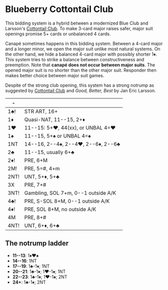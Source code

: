 # Blueberry Cottontail Club

This bidding system is a hybrid between a modernized Blue Club and Larsson's
[Cottontail Club][cotton].  To make 3-card major raises safer, major suit
openings promise 5+ cards or unbalanced 4 cards.

[cotton]: https://github.com/Egroegw/Kaninklover

Canapé sometimes happens in this bidding system.  Between a 4-card major and a
longer minor, we open the major suit unlike most natural systems.  On the other
hand, we hide a balanced 4-card major with possibly shorter 1♦.  This system
tries to strike a balance between constructiveness and preemption.  Note that
**canapé does not occur between major suits**.  The opened major suit is no
shorter than the other major suit.  Responder then makes better choice between
major suit games.

Despite of the strong club opening, this system has a strong notrump as suggested
by [Cottontail Club][cotton] and *Good, Better, Best* by Jan Eric Larsson.

|  -   |   |
|------|---|
| 1♣!  | STR ART, 16+
| 1♦   | Quasi-NAT, 11--15, 2+♦
| 1♥   | 11--15: 5+♥, 44(xx), or UNBAL 4=♥
| 1♠   | 11--15, 5+♠ or UNBAL 4=♠
| 1NT  | 14--16, 2--4♠, 2--4♥, 2--6♦, 2--6♣
| 2♣   | 11--15, usually 6+♣
| 2♦!  | PRE, 6+M
| 2M!  | PRE, 5=#, 4+m
| 2NT! | UNT, 5+♦, 5+♣
| 3X   | PRE, 7+#
| 3NT! | Gambling, SOL 7+m, 0--1 outside A/K
| 4♣!  | PRE, S-SOL 8+M, 0--1 outside A/K
| 4♦!  | PRE, SOL 8+M, no outside A/K
| 4M   | PRE, 8+#
| 4NT! | UNT, 6+♦, 6+♣

## The notrump ladder

- **11--13**: 1♦♥♠
- **14--16**: 1NT
- **17--19**: 1♣-1♦; 1NT
- **20--21**: 1♣-1♦; 1♥-1♠; 1NT
- **22--23**: 1♣-1♦; 1♥-1♠; 2NT
- **24+**: 1♣-1♦; 2NT
